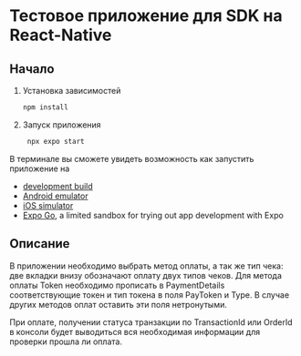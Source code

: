 # Тестовое приложение для SDK на React-Native

## Начало

1. Установка зависимостей

   ```bash
   npm install
   ```

2. Запуск приложения

   ```bash
    npx expo start
   ```
В терминале вы сможете увидеть возможность как запустить приложение на

- [development build](https://docs.expo.dev/develop/development-builds/introduction/)
- [Android emulator](https://docs.expo.dev/workflow/android-studio-emulator/)
- [iOS simulator](https://docs.expo.dev/workflow/ios-simulator/)
- [Expo Go](https://expo.dev/go), a limited sandbox for trying out app development with Expo

## Описание

В приложении необходимо выбрать метод оплаты, а так же тип чека: две вкладки внизу обозначают оплату двух типов чеков. 
Для метода оплаты Token необходимо прописать в PaymentDetails соответствующие токен и тип токена в поля PayToken и Type.
 В случае других методов оплат оставить эти поля нетронутыми.

При оплате, получении статуса транзакции по TransactionId или OrderId в консоли будет выводиться вся необходимая информации для проверки прошла ли оплата.
